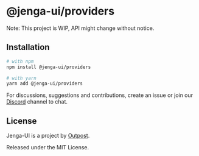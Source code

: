 # @jenga-ui/providers

Note: This project is WIP, API might change without notice.

## Installation

```sh
# with npm
npm install @jenga-ui/providers

# with yarn
yarn add @jenga-ui/providers
```

For discussions, suggestions and contributions, create an issue or join our [Discord](https://discord.gg/sHnHPnAPZj) channel to chat.

## License

Jenga-UI is a project by [Outpost](https://outpost.run).

Released under the MIT License.
